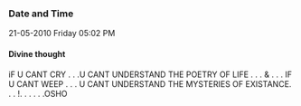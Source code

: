 ### Date and Time

21-05-2010 Friday 05:02 PM

#### Divine thought

iF U CANT CRY . . .U CANT UNDERSTAND THE POETRY OF LIFE . . . & . . . IF U CANT WEEP . . . U CANT UNDERSTAND THE MYSTERIES  OF EXISTANCE. . . !. . . . . .OSHO
